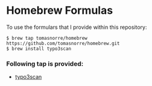 # Homebrew Formulas 

To use the formulars that I provide within this repository:

```
$ brew tap tomasnorre/homebrew https://github.com/tomasnorre/homebrew.git
$ brew install typo3scan
```

### Following tap is provided:

* [typo3scan](https://github.com/Tuurlijk/typo3scan/)

